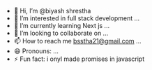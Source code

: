 - 👋 Hi, I’m @biyash shrestha
- 👀 I’m interested in full stack development ...
- 🌱 I’m currently learning Next js ...
- 💞️ I’m looking to collaborate on ...
- 📫 How to reach me bsstha21@gmail.com ...
- 😄 Pronouns: ...
- ⚡ Fun fact: i onyl made promises in javascript

<!---
biyash-1/biyash-1 is a ✨ special ✨ repository because its `README.md` (this file) appears on your GitHub profile.
You can click the Preview link to take a look at your changes.
--->
